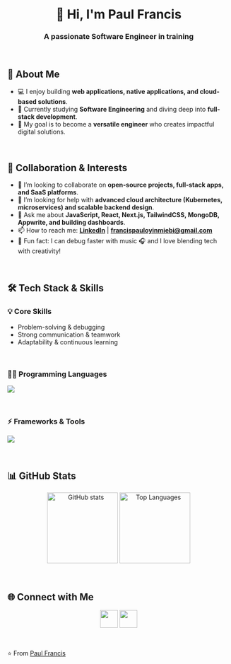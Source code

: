 <h1 align="center">👋 Hi, I'm Paul Francis</h1>
<h3 align="center">A passionate Software Engineer in training</h3>

<br>

## 🚀 About Me
- 💻 I enjoy building **web applications, native applications, and cloud-based solutions**.  
- 🌱 Currently studying **Software Engineering** and diving deep into **full-stack development**.  
- 🎯 My goal is to become a **versatile engineer** who creates impactful digital solutions.  

<br>

## 🤝 Collaboration & Interests
- 👯 I’m looking to collaborate on **open-source projects, full-stack apps, and SaaS platforms**.  
- 🤔 I’m looking for help with **advanced cloud architecture (Kubernetes, microservices) and scalable backend design**.  
- 💬 Ask me about **JavaScript, React, Next.js, TailwindCSS, MongoDB, Appwrite, and building dashboards**.  
- 📫 How to reach me: **[LinkedIn](https://www.linkedin.com/in/francispauloyinmiebi)** | **francispauloyinmiebi@gmail.com** 
- 🎲 Fun fact: I can debug faster with music 🎧 and I love blending tech with creativity!  

<br>

## 🛠️ Tech Stack & Skills  

### 💡 Core Skills
- Problem-solving & debugging  
- Strong communication & teamwork  
- Adaptability & continuous learning  

<br>

### 🧑‍💻 Programming Languages
<p>
  <img src="https://skillicons.dev/icons?i=js,ts,python,java,cpp,html,css" />
</p>

<br>

### ⚡ Frameworks & Tools
<p>
  <img src="https://skillicons.dev/icons?i=react,nextjs,nodejs,express,tailwind,mongodb,prisma,docker,git,github,vscode" />
</p>

<br>

## 📊 GitHub Stats  
<p align="center">
  <img src="https://github-readme-stats.vercel.app/api?username=PaulFrancis&show_icons=true&theme=radical" alt="GitHub stats" height="160"/>
  <img src="https://github-readme-stats.vercel.app/api/top-langs/?username=PaulFrancis&layout=compact&theme=radical" alt="Top Languages" height="160"/>
</p>

<br>

## 🌐 Connect with Me  
<p align="center">
  <a href="www.linkedin.com/in/francispauloyinmiebi"><img src="https://skillicons.dev/icons?i=linkedin" width="40"/></a>
  <a href="mailto:francispauloyinmiebi@gmail.com"><img src="https://skillicons.dev/icons?i=gmail" width="40"/></a>
</p>

<br>

⭐️ From [Paul Francis](https://github.com/PaulFrancis)
